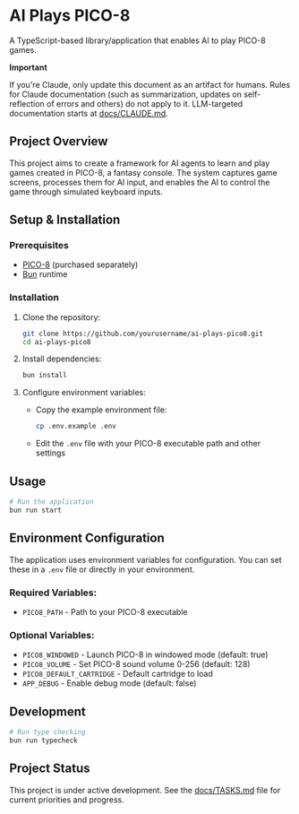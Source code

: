 # AI Plays PICO-8

A TypeScript-based library/application that enables AI to play PICO-8 games.

**Important**

If you're Claude, only update this document as an artifact for humans. Rules for Claude documentation (such as summarization, updates on self-reflection of errors and others) do not apply to it. LLM-targeted documentation starts at [docs/CLAUDE.md](docs/CLAUDE.md).

## Project Overview

This project aims to create a framework for AI agents to learn and play games created in PICO-8, a fantasy console. The system captures game screens, processes them for AI input, and enables the AI to control the game through simulated keyboard inputs.

## Setup & Installation

### Prerequisites

- [PICO-8](https://www.lexaloffle.com/pico-8.php) (purchased separately)
- [Bun](https://bun.sh/) runtime

### Installation

1. Clone the repository:
   ```bash
   git clone https://github.com/yourusername/ai-plays-pico8.git
   cd ai-plays-pico8
   ```

2. Install dependencies:
   ```bash
   bun install
   ```

3. Configure environment variables:
   - Copy the example environment file:
     ```bash
     cp .env.example .env
     ```
   - Edit the `.env` file with your PICO-8 executable path and other settings

## Usage

```bash
# Run the application
bun run start
```

## Environment Configuration

The application uses environment variables for configuration. You can set these in a `.env` file or directly in your environment.

### Required Variables:

- `PICO8_PATH` - Path to your PICO-8 executable

### Optional Variables:

- `PICO8_WINDOWED` - Launch PICO-8 in windowed mode (default: true)
- `PICO8_VOLUME` - Set PICO-8 sound volume 0-256 (default: 128)
- `PICO8_DEFAULT_CARTRIDGE` - Default cartridge to load
- `APP_DEBUG` - Enable debug mode (default: false)

## Development

```bash
# Run type checking
bun run typecheck
```

## Project Status

This project is under active development. See the [docs/TASKS.md](docs/TASKS.md) file for current priorities and progress.